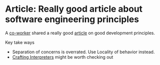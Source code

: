 # Article: Really good article about software engineering principles

A [co-worker] shared a really good [article] on good development principles.

Key take ways

- Separation of concerns is overrated. Use Locality of behavior instead.
- [Crafting Interpreters] might be worth checking out

[article]: https://grugbrain.dev/
[Crafting Interpreters]: https://craftinginterpreters.com/
[co-worker]: https://github.com/search?q=repo:jlrickert/zettel%20upngo%20coworkers&type=code
